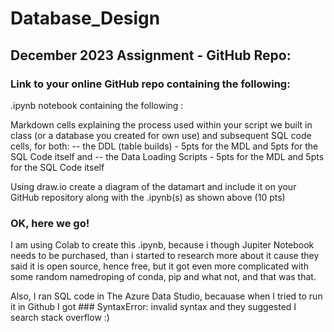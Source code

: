 # Database_Design

## December 2023 Assignment - GitHub Repo:
### Link to your online GitHub repo containing the following:

.ipynb notebook containing the following :

Markdown cells explaining the process used within your script we built in class (or a database you created for own use) and subsequent SQL code cells, for both: 
-- the DDL (table builds) - 5pts for the MDL and 5pts for the SQL Code itself and 
-- the Data Loading Scripts - 5pts for the MDL and 5pts for the SQL Code itself

Using draw.io create a diagram of the datamart and include it on your GitHub repository along with the .ipynb(s) as shown above (10 pts)

### OK, here we go!
I am using Colab to create this .ipynb, because i though Jupiter Notebook needs to be purchased, than i started to research more about it cause they said it is open source, hence free, but it got even more complicated with some random namedroping of conda, pip and what not, and that was that.

Also, I ran SQL code in The Azure Data Studio, becauase when I tried to run it in Github I got ### SyntaxError: invalid syntax and they suggested I search stack overflow :)
